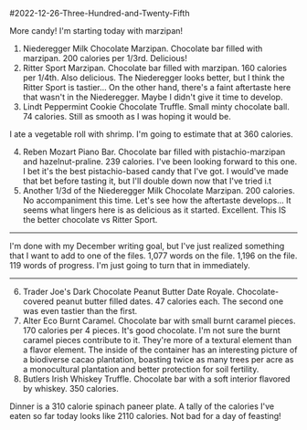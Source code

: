 #2022-12-26-Three-Hundred-and-Twenty-Fifth

More candy!  I'm starting today with marzipan!

1)  Niederegger Milk Chocolate Marzipan.  Chocolate bar filled with marzipan.  200 calories per 1/3rd.  Delicious!
2) Ritter Sport Marzipan.  Chocolate bar filled with marzipan.  160 calories per 1/4th.  Also delicious.  The Niederegger looks better, but I think the Ritter Sport is tastier...  On the other hand, there's a faint aftertaste here that wasn't in the Niederegger.  Maybe I didn't give it time to develop.
3) Lindt Peppermint Cookie Chocolate Truffle.  Small minty chocolate ball.  74 calories.  Still as smooth as I was hoping it would be.

I ate a vegetable roll with shrimp.  I'm going to estimate that at 360 calories.

4) Reben Mozart Piano Bar.  Chocolate bar filled with pistachio-marzipan and hazelnut-praline.  239 calories.  I've been looking forward to this one.  I bet it's the best pistachio-based candy that I've got.  I would've made that bet before tasting it, but I'll double down now that I've tried i.t
5) Another 1/3d of the Niederegger Milk Chocolate Marzipan.  200 calories.  No accompaniment this time.  Let's see how the aftertaste develops...  It seems what lingers here is as delicious as it started.  Excellent.  This IS the better chocolate vs Ritter Sport.

---
I'm done with my December writing goal, but I've just realized something that I want to add to one of the files.  1,077 words on the file.  1,196 on the file.  119 words of progress.  I'm just going to turn that in immediately.

---
6) Trader Joe's Dark Chocolate Peanut Butter Date Royale.  Chocolate-covered peanut butter filled dates.  47 calories each.  The second one was even tastier than the first.
7) Alter Eco Burnt Caramel.  Chocolate bar with small burnt caramel pieces.  170 calories per 4 pieces.  It's good chocolate.  I'm not sure the burnt caramel pieces contribute to it.  They're more of a textural element than a flavor element.  The inside of the container has an interesting picture of a biodiverse cacao plantation, boasting twice as many trees per acre as a monocultural plantation and better protection for soil fertility.
8) Butlers Irish Whiskey Truffle.  Chocolate bar with a soft interior flavored by whiskey.  350 calories.

Dinner is a 310 calorie spinach paneer plate.  A tally of the calories I've eaten so far today looks like 2110 calories.  Not bad for a day of feasting!
